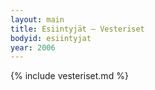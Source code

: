 ```yaml
---
layout: main
title: Esiintyjät – Vesteriset
bodyid: esiintyjat
year: 2006
---
```

{% include vesteriset.md %}
